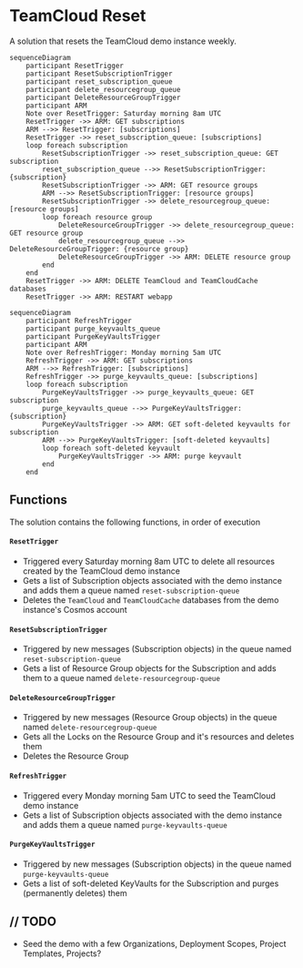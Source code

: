 # TeamCloud Reset

A solution that resets the TeamCloud demo instance weekly.

```mermaid
sequenceDiagram
    participant ResetTrigger
    participant ResetSubscriptionTrigger
    participant reset_subscription_queue
    participant delete_resourcegroup_queue
    participant DeleteResourceGroupTrigger
    participant ARM
    Note over ResetTrigger: Saturday morning 8am UTC
    ResetTrigger ->> ARM: GET subscriptions
    ARM -->> ResetTrigger: [subscriptions]
    ResetTrigger ->> reset_subscription_queue: [subscriptions]
    loop foreach subscription
        ResetSubscriptionTrigger ->> reset_subscription_queue: GET subscription
        reset_subscription_queue -->> ResetSubscriptionTrigger: {subscription}
        ResetSubscriptionTrigger ->> ARM: GET resource groups
        ARM -->> ResetSubscriptionTrigger: [resource groups]
        ResetSubscriptionTrigger ->> delete_resourcegroup_queue: [resource groups]
        loop foreach resource group
            DeleteResourceGroupTrigger ->> delete_resourcegroup_queue: GET resource group
            delete_resourcegroup_queue -->> DeleteResourceGroupTrigger: {resource group}
            DeleteResourceGroupTrigger ->> ARM: DELETE resource group
        end
    end
    ResetTrigger ->> ARM: DELETE TeamCloud and TeamCloudCache databases
    ResetTrigger ->> ARM: RESTART webapp
```

```mermaid
sequenceDiagram
    participant RefreshTrigger
    participant purge_keyvaults_queue
    participant PurgeKeyVaultsTrigger
    participant ARM
    Note over RefreshTrigger: Monday morning 5am UTC
    RefreshTrigger ->> ARM: GET subscriptions
    ARM -->> RefreshTrigger: [subscriptions]
    RefreshTrigger ->> purge_keyvaults_queue: [subscriptions]
    loop foreach subscription
        PurgeKeyVaultsTrigger ->> purge_keyvaults_queue: GET subscription
        purge_keyvaults_queue -->> PurgeKeyVaultsTrigger: {subscription}
        PurgeKeyVaultsTrigger ->> ARM: GET soft-deleted keyvaults for subscription
        ARM -->> PurgeKeyVaultsTrigger: [soft-deleted keyvaults]
        loop foreach soft-deleted keyvault
            PurgeKeyVaultsTrigger ->> ARM: purge keyvault
        end
    end
```

## Functions

The solution contains the following functions, in order of execution

#### `ResetTrigger`

- Triggered every Saturday morning 8am UTC to delete all resources created by the TeamCloud demo instance
- Gets a list of Subscription objects associated with the demo instance and adds them a queue named `reset-subscription-queue`
- Deletes the `TeamCloud` and `TeamCloudCache` databases from the demo instance's Cosmos account

#### `ResetSubscriptionTrigger`

- Triggered by new messages (Subscription objects) in the queue named `reset-subscription-queue`
- Gets a list of Resource Group objects for the Subscription and adds them to a queue named `delete-resourcegroup-queue`

#### `DeleteResourceGroupTrigger`

- Triggered by new messages (Resource Group objects) in the queue named `delete-resourcegroup-queue`
- Gets all the Locks on the Resource Group and it's resources and deletes them
- Deletes the Resource Group

#### `RefreshTrigger`

- Triggered every Monday morning 5am UTC to seed the TeamCloud demo instance
- Gets a list of Subscription objects associated with the demo instance and adds them a queue named `purge-keyvaults-queue`

#### `PurgeKeyVaultsTrigger`

- Triggered by new messages (Subscription objects) in the queue named `purge-keyvaults-queue`
- Gets a list of soft-deleted KeyVaults for the Subscription and purges (permanently deletes) them

## // TODO

- Seed the demo with a few Organizations, Deployment Scopes, Project Templates, Projects?
